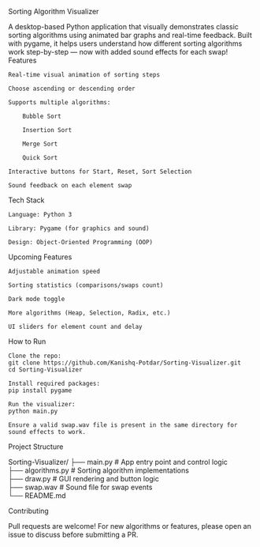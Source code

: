 Sorting Algorithm Visualizer

A desktop-based Python application that visually demonstrates classic sorting algorithms using animated bar graphs and real-time feedback. Built with pygame, it helps users understand how different sorting algorithms work step-by-step — now with added sound effects for each swap!
Features

    Real-time visual animation of sorting steps

    Choose ascending or descending order

    Supports multiple algorithms:

        Bubble Sort

        Insertion Sort

        Merge Sort

        Quick Sort

    Interactive buttons for Start, Reset, Sort Selection

    Sound feedback on each element swap

Tech Stack

    Language: Python 3

    Library: Pygame (for graphics and sound)

    Design: Object-Oriented Programming (OOP)

Upcoming Features

    Adjustable animation speed

    Sorting statistics (comparisons/swaps count)

    Dark mode toggle

    More algorithms (Heap, Selection, Radix, etc.)

    UI sliders for element count and delay

How to Run

    Clone the repo:
    git clone https://github.com/Kanishq-Potdar/Sorting-Visualizer.git
    cd Sorting-Visualizer

    Install required packages:
    pip install pygame

    Run the visualizer:
    python main.py

    Ensure a valid swap.wav file is present in the same directory for sound effects to work.

Project Structure

Sorting-Visualizer/
├── main.py # App entry point and control logic  
├── algorithms.py # Sorting algorithm implementations  
├── draw.py # GUI rendering and button logic  
├── swap.wav # Sound file for swap events  
└── README.md

Contributing

Pull requests are welcome! For new algorithms or features, please open an issue to discuss before submitting a PR.
